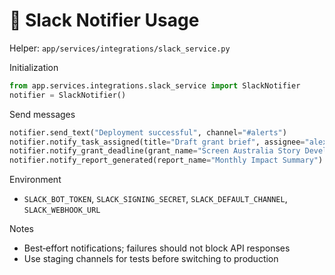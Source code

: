 # 📣 Slack Notifier Usage

Helper: `app/services/integrations/slack_service.py`

Initialization
```python
from app.services.integrations.slack_service import SlackNotifier
notifier = SlackNotifier()
```

Send messages
```python
notifier.send_text("Deployment successful", channel="#alerts")
notifier.notify_task_assigned(title="Draft grant brief", assignee="alex@example.com", due_date="2025-08-15")
notifier.notify_grant_deadline(grant_name="Screen Australia Story Development", days_left=7)
notifier.notify_report_generated(report_name="Monthly Impact Summary")
```

Environment
- `SLACK_BOT_TOKEN`, `SLACK_SIGNING_SECRET`, `SLACK_DEFAULT_CHANNEL`, `SLACK_WEBHOOK_URL`

Notes
- Best‑effort notifications; failures should not block API responses
- Use staging channels for tests before switching to production 